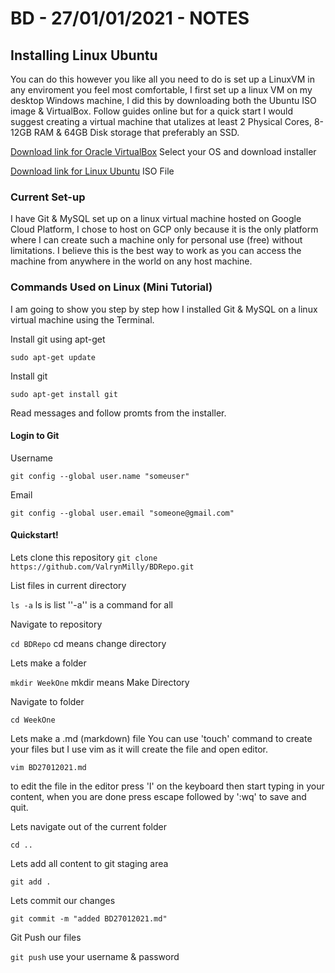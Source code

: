 # BD - 27/01/01/2021 - NOTES

## Installing Linux Ubuntu

You can do this however you like all you need to do is set up a LinuxVM in any enviroment you feel most comfortable, I first set up a linux VM on my desktop Windows machine, I did this by downloading both the Ubuntu ISO image & VirtualBox. Follow guides online but for a quick start I would suggest creating a virtual machine that utalizes at least 2 Physical Cores, 8-12GB RAM & 64GB Disk storage that preferably an SSD. 

[Download link for Oracle VirtualBox](https://www.virtualbox.org/wiki/Downloads) Select your OS and download installer

[Download link for Linux Ubuntu](https://ubuntu.com/download/desktop) ISO File

### Current Set-up

I have Git & MySQL set up on a linux virtual machine hosted on Google Cloud Platform, I chose to host on GCP only because it is the only platform where I can create such a machine only for personal use (free) without limitations. I believe this is the best way to work as you can access the machine from anywhere in the world on any host machine. 

### Commands Used on Linux (Mini Tutorial)

I am going to show you step by step how I installed Git & MySQL on a linux virtual machine using the Terminal.

Install git using apt-get

`sudo apt-get update`

Install git

`sudo apt-get install git`

Read messages and follow promts from the installer.

#### Login to Git
Username

`git config --global user.name "someuser"`

Email

`git config --global user.email "someone@gmail.com"`

#### Quickstart!

Lets clone this repository
`git clone https://github.com/ValrynMilly/BDRepo.git`

List files in current directory

`ls -a`   ls is list ''-a'' is a command for all

Navigate to repository

`cd BDRepo` cd means change directory

Lets make a folder

`mkdir WeekOne` mkdir means Make Directory 

Navigate to folder

`cd WeekOne`

Lets make a .md (markdown) file
You can use 'touch' command to create your files but I use vim as it will create the file and open editor.

`vim BD27012021.md`

to edit the file in the editor press 'I' on the keyboard then start typing in your content, when you are done press escape followed by ':wq' to save and quit.

Lets navigate out of the current folder

`cd ..`

Lets add all content to git staging area

`git add .`

Lets commit our changes

`git commit -m "added BD27012021.md"`

Git Push our files

`git push` use your username & password


